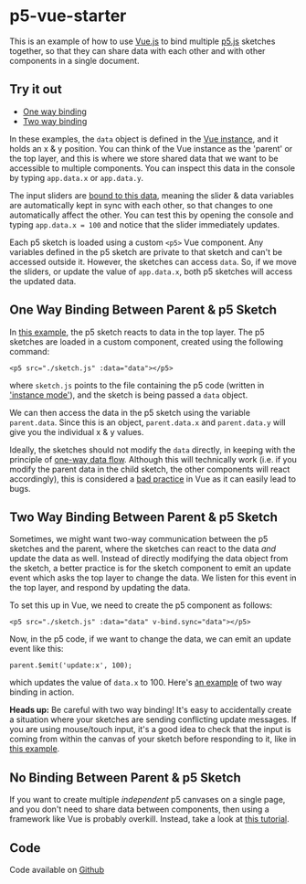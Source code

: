 # p5-vue-starter

This is an example of how to use [Vue.js](https://vuejs.org/) to bind multiple [p5.js](https://p5js.org/) sketches together, so that they can share data with each other and with other components in a single document.

## Try it out
- [One way binding](https://aatishb.com/p5-vue-starter/one-way-binding/)
- [Two way binding](https://aatishb.com/p5-vue-starter/two-way-binding/)

In these examples, the `data` object is defined in the [Vue instance](https://github.com/aatishb/p5-vue-starter/blob/master/one-way-binding/vue-definitions.js#L1-L6), and it holds an x & y position. You can think of the Vue instance as the 'parent' or the top layer, and this is where we store shared data that we want to be accessible to multiple components. You can inspect this data in the console by typing `app.data.x` or `app.data.y`.

The input sliders are [bound to this data](https://vuejs.org/v2/guide/forms.html), meaning the slider & data variables are automatically kept in sync with each other, so that changes to one automatically affect the other. You can test this by opening the console and typing `app.data.x = 100` and notice that the slider immediately updates.

Each p5 sketch is loaded using a custom `<p5>` Vue component. Any variables defined in the p5 sketch are private to that sketch and can't be accessed outside it. However, the sketches can access `data`. So, if we move the sliders, or update the value of `app.data.x`, both p5 sketches will access the updated data.

## One Way Binding Between Parent & p5 Sketch

In [this example](https://aatishb.com/p5-vue-starter/one-way-binding/), the p5 sketch reacts to data in the top layer. The p5 sketches are loaded in a custom component, created using the following command:

```
<p5 src="./sketch.js" :data="data"></p5>
```

where `sketch.js` points to the file containing the p5 code (written in ['instance mode'](https://github.com/processing/p5.js/wiki/Global-and-instance-mode)), and the sketch is being passed a `data` object.

We can then access the data in the p5 sketch using the variable `parent.data`. Since this is an object, `parent.data.x` and `parent.data.y` will give you the individual x & y values.

Ideally, the sketches should not modify the `data` directly, in keeping with the principle of [one-way data flow](https://vuejs.org/v2/guide/components-props.html#One-Way-Data-Flow). Although this will technically work (i.e. if you modify the parent data in the child sketch, the other components will react accordingly), this is considered a [bad practice](https://antenna.io/blog/2018/01/state-management-in-vue-js) in Vue as it can easily lead to bugs.


## Two Way Binding Between Parent & p5 Sketch

Sometimes, we might want two-way communication between the p5 sketches and the parent, where the sketches can react to the data *and* update the data as well. Instead of directly modifying the data object from the sketch, a better practice is for the sketch component to emit an update event which asks the top layer to change the data. We listen for this event in the top layer, and respond by updating the data.

To set this up in Vue, we need to create the p5 component as follows:

```
<p5 src="./sketch.js" :data="data" v-bind.sync="data"></p5>
```

Now, in the p5 code, if we want to change the data, we can emit an update event like this:

```
parent.$emit('update:x', 100);
```
which updates the value of `data.x` to 100. Here's [an example](https://aatishb.com/p5-vue-starter/two-way-binding/) of two way binding in action.

**Heads up:** Be careful with two way binding! It's easy to accidentally create a situation where your sketches are sending conflicting update messages. If you are using mouse/touch input, it's a good idea to check that the input is coming from within the canvas of your sketch before responding to it, like in [this example](https://github.com/aatishb/p5-vue-starter/blob/master/two-way-binding/sketch1.js#L20-L21).

## No Binding Between Parent & p5 Sketch

If you want to create multiple *independent* p5 canvases on a single page, and you don't need to share data between components, then using a framework like Vue is probably overkill. Instead, take a look at [this tutorial](http://joemckaystudio.com/multisketches/).

## Code

Code available on [Github](https://github.com/aatishb/p5-vue-starter)
